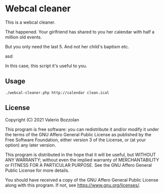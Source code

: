 # Webcal cleaner

This is a webcal cleaner.

That happened. Your girlfriend has shared to you her calendar with half a million old events.

But you only need the last 5. And not her child's baptism etc.

asd 

In this case, this script it's useful to you.

## Usage

```
./webcal-cleaner.php http://calendar clean.ical
```

## License

Copyright (C) 2021 Valerio Bozzolan

This program is free software: you can redistribute it and/or modify it under the terms of the GNU Affero General Public License as published by the Free Software Foundation, either version 3 of the License, or (at your option) any later version.

This program is distributed in the hope that it will be useful, but WITHOUT ANY WARRANTY; without even the implied warranty of MERCHANTABILITY or FITNESS FOR A PARTICULAR PURPOSE.
See the GNU Affero General Public License for more details.

You should have received a copy of the GNU Affero General Public License along with this program.  If not, see <https://www.gnu.org/licenses/>.
